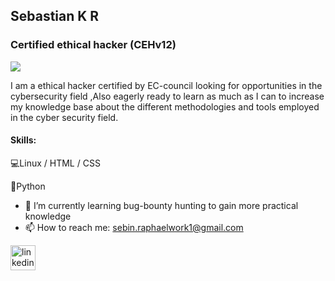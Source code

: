 ##  Sebastian K R
### Certified ethical hacker (CEHv12)
![](https://github.com/SebastianRaphael/SebastianRaphael/blob/main/EC-Council-CEH-v12-Download.jpg)


I am a ethical hacker certified by EC-council looking for opportunities in the cybersecurity field ,Also eagerly ready to learn as much as I can to increase my knowledge base about the different methodologies and tools employed in the cyber security field.

#### Skills: 
 💻Linux / HTML / CSS
 
 🐍Python 

- 🌱 I’m currently learning bug-bounty hunting to gain more practical knowledge 
- 📫 How to reach me:  sebin.raphaelwork1@gmail.com 


[<img src='https://img.icons8.com/?size=100&id=13930&format=png&color=000000' alt='linkedin' height='40'>](https://www.linkedin.com/in/sebastian-k-r-b289527a/)  


